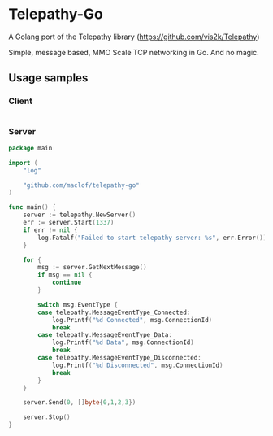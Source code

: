 # Telepathy-Go

A Golang port of the Telepathy library (https://github.com/vis2k/Telepathy)

Simple, message based, MMO Scale TCP networking in Go. And no magic.

## Usage samples

### Client
```go

```

### Server


```go
package main

import (
	"log"

	"github.com/maclof/telepathy-go"
)

func main() {
	server := telepathy.NewServer()
	err := server.Start(1337)
	if err != nil {
		log.Fatalf("Failed to start telepathy server: %s", err.Error())
	}

	for {
		msg := server.GetNextMessage()
		if msg == nil {
			continue
		}

		switch msg.EventType {
		case telepathy.MessageEventType_Connected:
			log.Printf("%d Connected", msg.ConnectionId)
			break
		case telepathy.MessageEventType_Data:
			log.Printf("%d Data", msg.ConnectionId)
			break
		case telepathy.MessageEventType_Disconnected:
			log.Printf("%d Disconnected", msg.ConnectionId)
			break
		}
	}

	server.Send(0, []byte{0,1,2,3})

	server.Stop()
}
```
